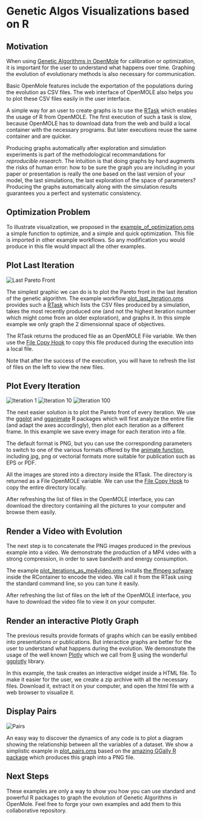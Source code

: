 # Genetic Algos Visualizations based on R

## Motivation

When using [Genetic Algorithms in OpenMole](https://next.openmole.org/Genetic+Algorithms.html) for calibration or optimization, it is important for the user to understand what happens over time.
Graphing the evolution of evolutionary methods is also necessary for communication. 

Basic OpenMole features include the exportation of the populations during the evolution as CSV files.
The web interface of OpenMOLE also helps you to plot these CSV files easily in the user interface. 

A simple way for an user to create graphs is to use the [RTask](https://next.openmole.org/R.html) which enables the usage of R 
from OpenMOLE. The first execution of such a task is slow, because OpenMOLE has to download data from the web and build a local container 
with the necessary programs. But later executions reuse the same container and are quicker. 

Producing graphs automatically after exploration and simulation experiments is part of the methodological recommandations for *reproducible research*. The intuition is that doing graphs by hand augments the risks of human error: how to be sure the graph you are including in your paper or presentation is really the one based on the last version of your model, the last simulations, the last exploration of the space of parameters? Producing the graphs automatically along with the simulation results guarantees you a perfect and systematic consistency.


## Optimization Problem

To illustrate visualization, we proposed in the [example_of_optimization.oms](./example_of_optimization.oms) a simple function 
to optimize, and a simple and quick optimization. 
This file is imported in other example workflows. 
So any modification you would produce in this file would impact all the other examples.


## Plot Last Iteration 

![Last Pareto Front](example_results/last_Pareto.png)

The simplest graphic we can do is to plot the Pareto front in the last iteration of the genetic algorithm. 
The example workflow [plot_last_iteration.oms](./plot_last_iteration.oms) provides such a [RTask](https://next.openmole.org/R.html)
which lists the CSV files produced by a simulation, takes the most recently produced one (and not the highest iteration number which might come from an older exploration), and graphs it. 
In this simple example we only graph the 2 dimensionnal space of objectives. 

The RTask returns the produced file as an OpenMOLE File variable. 
We then use the [File Copy Hook](https://next.openmole.org/Hooks.html#Hooktocopyafile) to copy this file produced during the execution into a local file. 

Note that after the success of the execution, you will have to refresh the list of files on the left to view the new files. 

## Plot Every Iteration

![Iteration 1](example_results/iteration0001.png) ![Iteration 10](example_results/iteration0010.png) ![Iteration 100](example_results/iteration0100.png)

The next easier solution is to plot the Pareto front of every iteration. 
We use the [ggplot](https://ggplot2.tidyverse.org/) and [gganimate](https://gganimate.com/articles/gganimate.html) R packages 
which will first analyze the entire file (and adapt the axes accordingly),
then plot each iteration as a different frame. 
In this example we save every image for each iteration into a file. 

The default format is PNG, but you can use the corresponding parameters to switch to one of the various formats offered by the [animate function](https://gganimate.com/reference/animate.html), including jpg, png or vectorial formats more suitable for publication such as EPS or PDF. 

All the images are stored into a directory inside the RTask. 
The directory is returned as a File OpenMOLE variable.
We can use the [File Copy Hook](https://next.openmole.org/Hooks.html#Hooktocopyafile) to copy the entire directory locally. 

After refreshing the list of files in the OpenMOLE interface, you can download the directory containing all the pictures to your computer and browse them easily.


## Render a Video with Evolution

The next step is to concatenate the PNG images produced in the previous example into a video. 
We demonstrate the production of a MP4 video with a strong compression, in order to save bandwith and energy consumption. 

The example [plot_iterations_as_mp4video.oms](./plot_iterations_as_mp4video.oms) installs [the ffmpeg sofware](https://ffmpeg.org/) inside the RContainer to encode the video. 
We call it from the RTask using the standard command line, so you can tune it easily. 

After refreshing the list of files on the left of the OpenMOLE interface, you have to download the video file to view it on your computer.


## Render an interactive Plotly Graph

The previous results provide formats of graphs which can be easily embbed into presentations or publications.
But interactice graphs are better for the user to understand what happens during the evolution.
We demonstrate the usage of the well known [Plotly](https://plotly.com/) which we call from [R](https://www.r-project.org/) using the wonderful [ggplotly](https://plotly.com/ggplot2/extending-ggplotly/) library. 

In this example, the task creates an interactive widget inside a HTML file.
To make it easier for the user, we create a zip archive with all the necessary files. 
Download it, extract it on your computer, and open the html file with a web browser to visualize it.


## Display Pairs

![Pairs](example_results/pairs.png)

An easy way to discover the dynamics of any code is to plot a diagram showing the relationship between all the variables of a dataset. 
We show a simplistic example in [plot_pairs.oms](./plot_pairs.oms) based on the [amazing GGally R package](http://ggobi.github.io/ggally/) which produces this graph into a PNG file.


## Next Steps

These examples are only a way to show you how you can use standard and powerful R packages to graph the evolution of Genetic Algorithms
in OpenMole. Feel free to forge your own examples and add them to this collaborative repository. 



